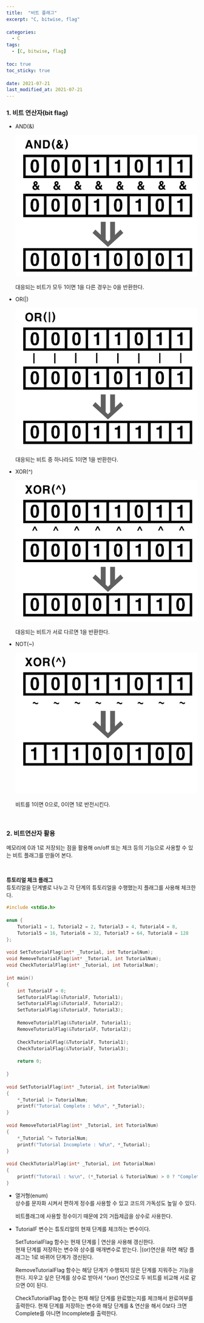 ```yaml
---
title:  "비트 플래그"
excerpt: "C, bitwise, flag"

categories:
  - C
tags:
  - [C, bitwise, flag]

toc: true
toc_sticky: true
 
date: 2021-07-21
last_modified_at: 2021-07-21
---  
```


### 1. 비트 연산자(bit flag)
  * AND(&)

    ![and](/assets/images/20210721_Posting/1.png)  

    대응되는 비트가 모두 1이면 1을 다른 경우는 0을 반환한다.  

  * OR(|)

    ![or](/assets/images/20210721_Posting/2.png)  

    대응되는 비트 중 하나라도 1이면 1을 반환한다.
  
  * XOR(^)

    ![xor](/assets/images/20210721_Posting/3.png)  

    대응되는 비트가 서로 다르면 1을 반환한다.

  * NOT(~)

    ![xor](/assets/images/20210721_Posting/4.png)  

    비트를 1이면 0으로, 0이면 1로 반전시킨다.

<br/>

### 2. 비트연산자 활용  
메모리에 0과 1로 저장되는 점을 활용해 on/off 또는 체크 등의 기능으로 사용할 수 있는 비트 플래그를 만들어 본다.  

<br/>

**튜토리얼 체크 플래그**  
튜토리얼을 단계별로 나누고 각 단계의 튜토리얼을 수행했는지 플래그를 사용해 체크한다.

```c
#include <stdio.h>

enum {
	Tutorial1 = 1, Tutorial2 = 2, Tutorial3 = 4, Tutorial4 = 8, 
	Tutorial5 = 16, Tutorial6 = 32, Tutorial7 = 64, Tutorial8 = 128
};

void SetTutorialFlag(int* _Tutorial, int TutorialNum);
void RemoveTutorialFlag(int* _Tutorial, int TutorialNum);
void CheckTutorialFlag(int* _Tutorial, int TutorialNum);

int main()
{
	int TutorialF = 0;
	SetTutorialFlag(&TutorialF, Tutorial1);
	SetTutorialFlag(&TutorialF, Tutorial2);
	SetTutorialFlag(&TutorialF, Tutorial3);
	
	RemoveTutorialFlag(&TutorialF, Tutorial1);
	RemoveTutorialFlag(&TutorialF, Tutorial2);
		
	CheckTutorialFlag(&TutorialF, Tutorial1);
	CheckTutorialFlag(&TutorialF, Tutorial3);

	return 0;

}

void SetTutorialFlag(int* _Tutorial, int TutorialNum)
{
	*_Tutorial |= TutorialNum;
	printf("Tutorial Complete : %d\n", *_Tutorial);
}

void RemoveTutorialFlag(int* _Tutorial, int TutorialNum)
{
	*_Tutorial ^= TutorialNum;
	printf("Tutorial Incomplete : %d\n", *_Tutorial);
}

void CheckTutorialFlag(int* _Tutorial, int TutorialNum)
{
	printf("Tutorail : %s\n", (*_Tutorial & TutorialNum) > 0 ? "Complete" : "Incomplete");
}
```

  * 열거형(enum)  
    상수를 문자화 시켜서 편하게 정수를 사용할 수 있고 코드의 가독성도 높일 수 있다.

    비트플래그에 사용할 정수이기 때문에 2의 거듭제곱을 상수로 사용한다.  

  * TutorialF 변수는 튜토리얼의 현재 단계를 체크하는 변수이다.  

    SetTutorialFlag 함수는 현재 단계를 | 연산을 사용해 갱신한다.   
    현재 단계를 저장하는 변수와 상수를 매개변수로 받는다. |(or)연산을 하면 해당 플래그는 1로 바뀌어 단계가 갱신된다.

    RemoveTutorialFlag 함수는 해당 단계가 수행되지 않은 단계를 지워주는 기능을 한다. 지우고 싶은 단계를 상수로 받아서 ^(xor) 연산으로 두 비트를 비교해 서로 같으면 0이 된다.

    CheckTutorialFlag 함수는 현재 해당 단계를 완료했는지를 체크해서 완료여부를 출력한다. 현재 단계를 저장하는 변수와 해당 단계를 & 연산을 해서 0보다 크면 Complete를 아니면 Incomplete를 출력한다.